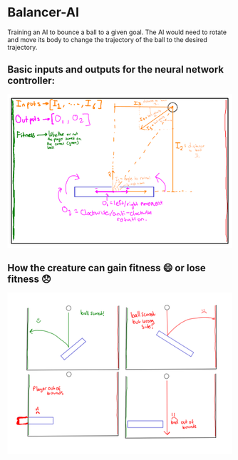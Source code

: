 # Balancer-AI
Training an AI to bounce a ball to a given goal. The AI would need to rotate and move its body to change the trajectory of the ball to the desired trajectory.

## Basic inputs and outputs for the neural network controller:
<img src='game.png' alt="Game plan" width="600px">

## How the creature can gain fitness :smile: or lose fitness :disappointed:
<img src='Plan.png' alt="How the player can die" width="700px">
